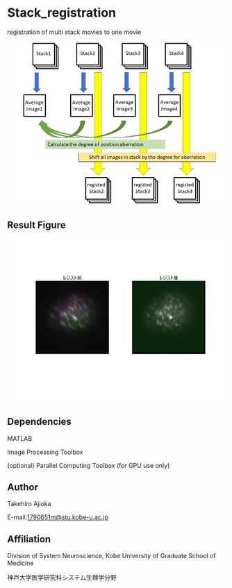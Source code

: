 # Stack_registration
registration of multi stack movies to one movie

<img src="doc/abstract.jpg" width="800" align="below">


## Result Figure

<img src="doc/demo.jpg" width="800" align="below">


## Dependencies
MATLAB

Image Processing Toolbox

(optional) Parallel Computing Toolbox (for GPU use only)


## Author
Takehiro Ajioka 

E-mail:1790651m@stu.kobe-u.ac.jp

## Affiliation

Division of System Neuroscience, Kobe University of Graduate School of Medicine

神戸大学医学研究科システム生理学分野

